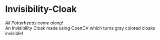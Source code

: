 # Invisibility-Cloak

<i>All Potterheads come along!</i><br>
An Invisibility Cloak made using OpenCV which turns gray colored cloaks invisible!
